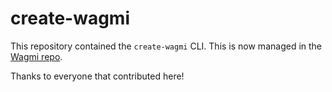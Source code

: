 # create-wagmi

This repository contained the `create-wagmi` CLI. This is now managed in the [Wagmi repo](https://github.com/wevm/wagmi/tree/main/packages/create-wagmi).

Thanks to everyone that contributed here!
